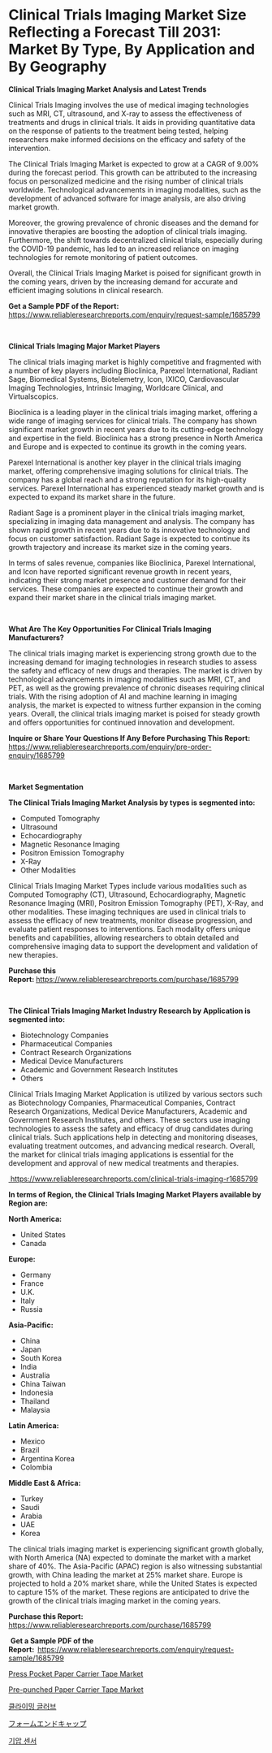 <p><h1>Clinical Trials Imaging Market Size Reflecting a Forecast Till 2031: Market By Type, By Application and By Geography</h1></p><p><strong>Clinical Trials Imaging Market Analysis and Latest Trends</strong></p>
<p><p>Clinical Trials Imaging involves the use of medical imaging technologies such as MRI, CT, ultrasound, and X-ray to assess the effectiveness of treatments and drugs in clinical trials. It aids in providing quantitative data on the response of patients to the treatment being tested, helping researchers make informed decisions on the efficacy and safety of the intervention.</p><p>The Clinical Trials Imaging Market is expected to grow at a CAGR of 9.00% during the forecast period. This growth can be attributed to the increasing focus on personalized medicine and the rising number of clinical trials worldwide. Technological advancements in imaging modalities, such as the development of advanced software for image analysis, are also driving market growth.</p><p>Moreover, the growing prevalence of chronic diseases and the demand for innovative therapies are boosting the adoption of clinical trials imaging. Furthermore, the shift towards decentralized clinical trials, especially during the COVID-19 pandemic, has led to an increased reliance on imaging technologies for remote monitoring of patient outcomes.</p><p>Overall, the Clinical Trials Imaging Market is poised for significant growth in the coming years, driven by the increasing demand for accurate and efficient imaging solutions in clinical research.</p></p>
<p><strong>Get a Sample PDF of the Report:&nbsp;</strong> <a href="https://www.reliableresearchreports.com/enquiry/request-sample/1685799">https://www.reliableresearchreports.com/enquiry/request-sample/1685799</a></p>
<p>&nbsp;</p>
<p><strong>Clinical Trials Imaging Major Market Players</strong></p>
<p><p>The clinical trials imaging market is highly competitive and fragmented with a number of key players including Bioclinica, Parexel International, Radiant Sage, Biomedical Systems, Biotelemetry, Icon, IXICO, Cardiovascular Imaging Technologies, Intrinsic Imaging, Worldcare Clinical, and Virtualscopics.</p><p>Bioclinica is a leading player in the clinical trials imaging market, offering a wide range of imaging services for clinical trials. The company has shown significant market growth in recent years due to its cutting-edge technology and expertise in the field. Bioclinica has a strong presence in North America and Europe and is expected to continue its growth in the coming years.</p><p>Parexel International is another key player in the clinical trials imaging market, offering comprehensive imaging solutions for clinical trials. The company has a global reach and a strong reputation for its high-quality services. Parexel International has experienced steady market growth and is expected to expand its market share in the future.</p><p>Radiant Sage is a prominent player in the clinical trials imaging market, specializing in imaging data management and analysis. The company has shown rapid growth in recent years due to its innovative technology and focus on customer satisfaction. Radiant Sage is expected to continue its growth trajectory and increase its market size in the coming years.</p><p>In terms of sales revenue, companies like Bioclinica, Parexel International, and Icon have reported significant revenue growth in recent years, indicating their strong market presence and customer demand for their services. These companies are expected to continue their growth and expand their market share in the clinical trials imaging market.</p></p>
<p>&nbsp;</p>
<p><strong>What Are The Key Opportunities For Clinical Trials Imaging Manufacturers?</strong></p>
<p><p>The clinical trials imaging market is experiencing strong growth due to the increasing demand for imaging technologies in research studies to assess the safety and efficacy of new drugs and therapies. The market is driven by technological advancements in imaging modalities such as MRI, CT, and PET, as well as the growing prevalence of chronic diseases requiring clinical trials. With the rising adoption of AI and machine learning in imaging analysis, the market is expected to witness further expansion in the coming years. Overall, the clinical trials imaging market is poised for steady growth and offers opportunities for continued innovation and development.</p></p>
<p><strong>Inquire or Share Your Questions If Any Before Purchasing This Report:</strong> <a href="https://www.reliableresearchreports.com/enquiry/pre-order-enquiry/1685799">https://www.reliableresearchreports.com/enquiry/pre-order-enquiry/1685799</a></p>
<p>&nbsp;</p>
<p><strong>Market Segmentation</strong></p>
<p><strong>The Clinical Trials Imaging Market Analysis by types is segmented into:</strong></p>
<p><ul><li>Computed Tomography</li><li>Ultrasound</li><li>Echocardiography</li><li>Magnetic Resonance Imaging</li><li>Positron Emission Tomography</li><li>X-Ray</li><li>Other Modalities</li></ul></p>
<p><p>Clinical Trials Imaging Market Types include various modalities such as Computed Tomography (CT), Ultrasound, Echocardiography, Magnetic Resonance Imaging (MRI), Positron Emission Tomography (PET), X-Ray, and other modalities. These imaging techniques are used in clinical trials to assess the efficacy of new treatments, monitor disease progression, and evaluate patient responses to interventions. Each modality offers unique benefits and capabilities, allowing researchers to obtain detailed and comprehensive imaging data to support the development and validation of new therapies.</p></p>
<p><strong>Purchase this Report:&nbsp;</strong><a href="https://www.reliableresearchreports.com/purchase/1685799">https://www.reliableresearchreports.com/purchase/1685799</a></p>
<p>&nbsp;</p>
<p><strong>The Clinical Trials Imaging Market Industry Research by Application is segmented into:</strong></p>
<p><ul><li>Biotechnology Companies</li><li>Pharmaceutical Companies</li><li>Contract Research Organizations</li><li>Medical Device Manufacturers</li><li>Academic and Government Research Institutes</li><li>Others</li></ul></p>
<p><p>Clinical Trials Imaging Market Application is utilized by various sectors such as Biotechnology Companies, Pharmaceutical Companies, Contract Research Organizations, Medical Device Manufacturers, Academic and Government Research Institutes, and others. These sectors use imaging technologies to assess the safety and efficacy of drug candidates during clinical trials. Such applications help in detecting and monitoring diseases, evaluating treatment outcomes, and advancing medical research. Overall, the market for clinical trials imaging applications is essential for the development and approval of new medical treatments and therapies.</p></p>
<p><a href="https://www.reliableresearchreports.com/clinical-trials-imaging-r1685799">&nbsp;https://www.reliableresearchreports.com/clinical-trials-imaging-r1685799</a></p>
<p><strong>In terms of Region, the Clinical Trials Imaging Market Players available by Region are:</strong></p>
<p>
    <p> <strong> North America: </strong>
        <ul>
            <li>United States</li>
            <li>Canada</li>
        </ul>
        </p> 
    <p> <strong> Europe: </strong>
        <ul>
            <li>Germany</li>
            <li>France</li>
            <li>U.K.</li>
            <li>Italy</li>
            <li>Russia</li>
        </ul>
        </p> 
    <p> <strong> Asia-Pacific: </strong>
        <ul>
            <li>China</li>
            <li>Japan</li>
            <li>South Korea</li>
            <li>India</li>
            <li>Australia</li>
            <li>China Taiwan</li>
            <li>Indonesia</li>
            <li>Thailand</li>
            <li>Malaysia</li>
        </ul>
        </p> 
    <p> <strong> Latin America: </strong>
        <ul>
            <li>Mexico</li>
            <li>Brazil</li>
            <li>Argentina Korea</li>
            <li>Colombia</li>
        </ul>
        </p> 
    <p> <strong> Middle East & Africa: </strong>
        <ul>
            <li>Turkey</li>
            <li>Saudi</li>
            <li>Arabia</li>
            <li>UAE</li>
            <li>Korea</li>
        </ul>
    </p>
    </p>
<p><p>The clinical trials imaging market is experiencing significant growth globally, with North America (NA) expected to dominate the market with a market share of 40%. The Asia-Pacific (APAC) region is also witnessing substantial growth, with China leading the market at 25% market share. Europe is projected to hold a 20% market share, while the United States is expected to capture 15% of the market. These regions are anticipated to drive the growth of the clinical trials imaging market in the coming years.</p></p>
<p><strong>Purchase this Report: </strong><a href="https://www.reliableresearchreports.com/purchase/1685799">https://www.reliableresearchreports.com/purchase/1685799</a></p>
<p>&nbsp;<strong>Get a Sample PDF of the Report:&nbsp;&nbsp;</strong><a href="https://www.reliableresearchreports.com/enquiry/request-sample/1685799">https://www.reliableresearchreports.com/enquiry/request-sample/1685799</a></p>
<p><strong></strong></p>
<p><p><a href="https://issuu.com/reportprime-2/docs/press-pocket-paper-carrier-tape-market-size-2030.p">Press Pocket Paper Carrier Tape Market</a></p><p><a href="https://issuu.com/reportprime-2/docs/pre-punched-paper-carrier-tape-market-size-2030.pp">Pre-punched Paper Carrier Tape Market</a></p><p><a href="https://medium.com/@sillysally687568/%EB%93%B1%EC%82%B0-%EC%9E%A5%EA%B0%91-%EC%8B%9C%EC%9E%A5-%EC%8B%9C%EC%9E%A5-cagr-%EC%8B%9C%EC%9E%A5-%EB%8F%99%ED%96%A5-%EB%B0%8F-%EC%84%B1%EC%9E%A5-%EC%A0%84%EB%9E%B5%EC%97%90-%EB%8C%80%ED%95%9C-%ED%86%B5%EC%B0%B0%EB%A0%A5-25c9b782cd9c">클라이밍 글러브</a></p><p><a href="https://medium.com/@logaolloway76845/%E3%83%95%E3%82%A9%E3%83%BC%E3%83%A0%E3%82%A8%E3%83%B3%E3%83%89%E3%82%AD%E3%83%A3%E3%83%83%E3%83%97%E5%B8%82%E5%A0%B4-%E7%AB%B6%E4%BA%89%E5%88%86%E6%9E%90-%E5%B8%82%E5%A0%B4%E5%8B%95%E5%90%91-2031%E5%B9%B4%E3%81%BE%E3%81%A7%E3%81%AE%E4%BA%88%E6%B8%AC-fe74fb061898">フォームエンドキャップ</a></p><p><a href="https://medium.com/@emmamoy1/%EB%8C%80%EA%B8%B0-%EC%95%95%EB%A0%A5-%EC%84%BC%EC%84%9C-%EC%8B%9C%EC%9E%A5-%EC%9C%A0%ED%98%95-%EC%9D%91%EC%9A%A9-%EB%B0%8F-%EC%A7%80%EB%A6%AC%EC%97%90-%EB%8C%80%ED%95%9C-%ED%8F%AC%EA%B4%84%EC%A0%81-%ED%8F%89%EA%B0%80-5616dc8661cc">기압 센서</a></p></p>